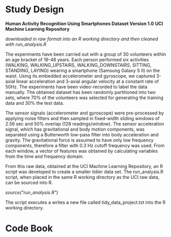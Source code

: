 Study Design
============

**Human Activity Recognition Using Smartphones Dataset Version 1.0**
**UCI Machine Learning Repository**

*downloaded in raw format into an R working directory and then cleaned with run_analysis.R*

The experiments have been carried out with a group of 30 volunteers within an age bracket of 19-48 years. Each person performed six activities (WALKING, WALKING_UPSTAIRS, WALKING_DOWNSTAIRS, SITTING, STANDING, LAYING) wearing a smartphone (Samsung Galaxy S II) on the waist. Using its embedded accelerometer and gyroscope, we captured 3-axial linear acceleration and 3-axial angular velocity at a constant rate of 50Hz. The experiments have been video-recorded to label the data manually. The obtained dataset has been randomly partitioned into two sets, where 70% of the volunteers was selected for generating the training data and 30% the test data. 

The sensor signals (accelerometer and gyroscope) were pre-processed by applying noise filters and then sampled in fixed-width sliding windows of 2.56 sec and 50% overlap (128 readings/window). The sensor acceleration signal, which has gravitational and body motion components, was separated using a Butterworth low-pass filter into body acceleration and gravity. The gravitational force is assumed to have only low frequency components, therefore a filter with 0.3 Hz cutoff frequency was used. From each window, a vector of features was obtained by calculating variables from the time and frequency domain. 

From this raw data, obtained at the UCI Machine Learning Repository, an R script was developed to create a smaller tidier data set. The run_analysis.R script, when placed in the same R working directory as the UCI raw data, can be sourced into R.

*source("run_analysis.R")*

The script executes a writes a new file called tidy_data_project.txt into the R working directory.

Code Book
=========
